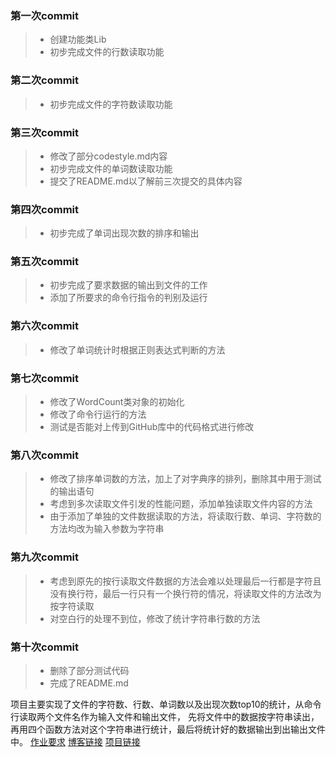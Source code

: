 ### 第一次commit
> * 创建功能类Lib
> * 初步完成文件的行数读取功能

### 第二次commit
> * 初步完成文件的字符数读取功能

### 第三次commit
> * 修改了部分codestyle.md内容
> * 初步完成文件的单词数读取功能
> * 提交了README.md以了解前三次提交的具体内容

### 第四次commit
> * 初步完成了单词出现次数的排序和输出

### 第五次commit
> * 初步完成了要求数据的输出到文件的工作
> * 添加了所要求的命令行指令的判别及运行

### 第六次commit
> * 修改了单词统计时根据正则表达式判断的方法

### 第七次commit
> * 修改了WordCount类对象的初始化
> * 修改了命令行运行的方法
> * 测试是否能对上传到GitHub库中的代码格式进行修改

### 第八次commit
> * 修改了排序单词数的方法，加上了对字典序的排列，删除其中用于测试的输出语句
> * 考虑到多次读取文件引发的性能问题，添加单独读取文件内容的方法
> * 由于添加了单独的文件数据读取的方法，将读取行数、单词、字符数的方法均改为输入参数为字符串

### 第九次commit
> * 考虑到原先的按行读取文件数据的方法会难以处理最后一行都是字符且没有换行符，最后一行只有一个换行符的情况，将读取文件的方法改为按字符读取
> * 对空白行的处理不到位，修改了统计字符串行数的方法

### 第十次commit
> * 删除了部分测试代码
> * 完成了README.md


项目主要实现了文件的字符数、行数、单词数以及出现次数top10的统计，从命令行读取两个文件名作为输入文件和输出文件，
先将文件中的数据按字符串读出，再用四个函数方法对这个字符串进行统计，最后将统计好的数据输出到出输出文件中。
[作业要求](https://edu.cnblogs.com/campus/fzu/2021SpringSoftwareEngineeringPractice/homework/11740)
[博客链接](https://www.cnblogs.com/zhlforreal/p/14466057.html)
[项目链接](https://github.com/DumbassL/PersonalProject-Java/tree/main/221801401)